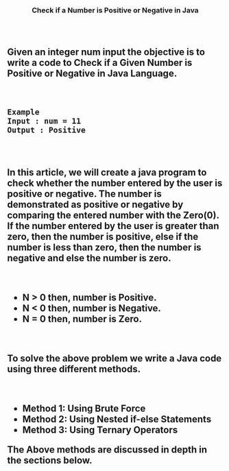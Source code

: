 <h3 align="center">Check if a Number is Positive or Negative in Java<h3/>
<h2><h2/>
<br/>

Given an integer num input the objective is to write a code to Check if a Given Number is Positive or Negative in Java Language.

<br/>

```
Example
Input : num = 11
Output : Positive
```

<br/>
<h2><h2/>
In this article, we will create a java program to check whether the number entered by the user is positive or negative. The number is demonstrated as positive or negative by comparing the entered number with the Zero(0). If the number entered by the user is greater than zero, then the number is positive, else if the number is less than zero, then the number is negative and else the number is zero.

&nbsp;&nbsp;
 *  N > 0 then, number is Positive.
 *  N < 0 then, number is Negative.
 *  N = 0 then, number is Zero.
 
&nbsp;&nbsp;

To solve the above problem we write a Java code using three different methods.

&nbsp;&nbsp;
 *  Method 1: Using Brute Force
 *  Method 2: Using Nested if-else Statements
 *  Method 3: Using Ternary Operators
&nbsp;&nbsp;

The Above methods are discussed in depth in the sections below.


